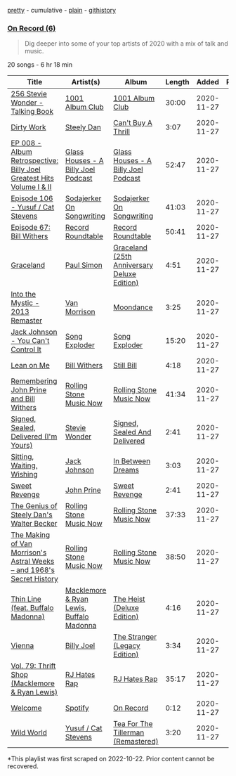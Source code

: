 [pretty](/playlists/pretty/37i9dQZF1EOuj09hd5qKTb.md) - cumulative - [plain](/playlists/plain/37i9dQZF1EOuj09hd5qKTb) - [githistory](https://github.githistory.xyz/mackorone/spotify-playlist-archive/blob/main/playlists/plain/37i9dQZF1EOuj09hd5qKTb)

### [On Record \(6\)](https://open.spotify.com/playlist/37i9dQZF1EOuj09hd5qKTb)

> Dig deeper into some of your top artists of 2020 with a mix of talk and music.

20 songs - 6 hr 18 min

| Title | Artist(s) | Album | Length | Added | Removed |
|---|---|---|---|---|---|
| [256 Stevie Wonder \- Talking Book](https://open.spotify.com/episode/1PTwwmmrSiiCD3JnDCUNiU) | [1001 Album Club](https://open.spotify.com/show/7f5Rdm6RukUPsWFtxlEfOb) | [1001 Album Club](https://open.spotify.com/show/7f5Rdm6RukUPsWFtxlEfOb) | 30:00 | 2020-11-27 |  |
| [Dirty Work](https://open.spotify.com/track/0s1aSsYlLIEiy16LjFWbdp) | [Steely Dan](https://open.spotify.com/artist/6P7H3ai06vU1sGvdpBwDmE) | [Can't Buy A Thrill](https://open.spotify.com/album/4Gh6pRaXqXTtJx4plAJbBw) | 3:07 | 2020-11-27 |  |
| [EP 008 \- Album Retrospective: Billy Joel Greatest Hits Volume I & II](https://open.spotify.com/episode/1QndtAzZulqn6BDdPhqI7d) | [Glass Houses \- A Billy Joel Podcast](https://open.spotify.com/show/2fTjIoL8mJNUBaXgp113HF) | [Glass Houses \- A Billy Joel Podcast](https://open.spotify.com/show/2fTjIoL8mJNUBaXgp113HF) | 52:47 | 2020-11-27 |  |
| [Episode 106 \- Yusuf / Cat Stevens](https://open.spotify.com/episode/13yvZVSo8a8MjJLioee9Rq) | [Sodajerker On Songwriting](https://open.spotify.com/show/4oTBzqC3DHbaKNFq2YXpQw) | [Sodajerker On Songwriting](https://open.spotify.com/show/4oTBzqC3DHbaKNFq2YXpQw) | 41:03 | 2020-11-27 |  |
| [Episode 67: Bill Withers](https://open.spotify.com/episode/5tzfbL2YBpdawvvJctt15J) | [Record Roundtable](https://open.spotify.com/show/5dZ188JF3P9SRDKUEX27I7) | [Record Roundtable](https://open.spotify.com/show/5dZ188JF3P9SRDKUEX27I7) | 50:41 | 2020-11-27 |  |
| [Graceland](https://open.spotify.com/track/51KKQAgYFoJHgVIuJWHdHb) | [Paul Simon](https://open.spotify.com/artist/2CvCyf1gEVhI0mX6aFXmVI) | [Graceland \(25th Anniversary Deluxe Edition\)](https://open.spotify.com/album/6WgGWYw6XXQyLTsWt7tXky) | 4:51 | 2020-11-27 |  |
| [Into the Mystic \- 2013 Remaster](https://open.spotify.com/track/3lh3iiiJeiBXHSZw6u0kh6) | [Van Morrison](https://open.spotify.com/artist/44NX2ffIYHr6D4n7RaZF7A) | [Moondance](https://open.spotify.com/album/5PfnCqRbdfIDMb1x3MPQam) | 3:25 | 2020-11-27 |  |
| [Jack Johnson \- You Can't Control It](https://open.spotify.com/episode/1axKZ2xY2Ab7rSuAK9o3zm) | [Song Exploder](https://open.spotify.com/show/10lMwCjvzLCLwth2AW6cLG) | [Song Exploder](https://open.spotify.com/show/10lMwCjvzLCLwth2AW6cLG) | 15:20 | 2020-11-27 |  |
| [Lean on Me](https://open.spotify.com/track/3M8FzayQWtkvOhqMn2V4T2) | [Bill Withers](https://open.spotify.com/artist/1ThoqLcyIYvZn7iWbj8fsj) | [Still Bill](https://open.spotify.com/album/0sFuW4rH5mFZUjNKnckO3v) | 4:18 | 2020-11-27 |  |
| [Remembering John Prine and Bill Withers](https://open.spotify.com/episode/6wN2bOnRKEOC0hOEiJdGFX) | [Rolling Stone Music Now](https://open.spotify.com/show/0jCfnXfdYhwIM2I4x7SxZx) | [Rolling Stone Music Now](https://open.spotify.com/show/0jCfnXfdYhwIM2I4x7SxZx) | 41:34 | 2020-11-27 |  |
| [Signed, Sealed, Delivered \(I'm Yours\)](https://open.spotify.com/track/2eF8pWbiivYsYRpbntYsnc) | [Stevie Wonder](https://open.spotify.com/artist/7guDJrEfX3qb6FEbdPA5qi) | [Signed, Sealed And Delivered](https://open.spotify.com/album/54ootLtDyMZFr9obtWQvvO) | 2:41 | 2020-11-27 |  |
| [Sitting, Waiting, Wishing](https://open.spotify.com/track/5eWOsyHHic4vJP3LjTVhqv) | [Jack Johnson](https://open.spotify.com/artist/3GBPw9NK25X1Wt2OUvOwY3) | [In Between Dreams](https://open.spotify.com/album/7tTc46dNdE6GGuiQsssWxo) | 3:03 | 2020-11-27 |  |
| [Sweet Revenge](https://open.spotify.com/track/3OjQfS3lbILlruNItB3ShG) | [John Prine](https://open.spotify.com/artist/0nJUwPwC9Ti4vvuJ0q3MfT) | [Sweet Revenge](https://open.spotify.com/album/7eTnSXnD9wlvizElNtq2aK) | 2:41 | 2020-11-27 |  |
| [The Genius of Steely Dan's Walter Becker](https://open.spotify.com/episode/25mCcPpX56WdPk9OyhBs6T) | [Rolling Stone Music Now](https://open.spotify.com/show/0jCfnXfdYhwIM2I4x7SxZx) | [Rolling Stone Music Now](https://open.spotify.com/show/0jCfnXfdYhwIM2I4x7SxZx) | 37:33 | 2020-11-27 |  |
| [The Making of Van Morrison's Astral Weeks – and 1968's Secret History](https://open.spotify.com/episode/3ydsjQANFgmff6vLOZuGOL) | [Rolling Stone Music Now](https://open.spotify.com/show/0jCfnXfdYhwIM2I4x7SxZx) | [Rolling Stone Music Now](https://open.spotify.com/show/0jCfnXfdYhwIM2I4x7SxZx) | 38:50 | 2020-11-27 |  |
| [Thin Line \(feat\. Buffalo Madonna\)](https://open.spotify.com/track/77AB0zqvso8ALKUZ2HG2mG) | [Macklemore & Ryan Lewis](https://open.spotify.com/artist/5BcAKTbp20cv7tC5VqPFoC), [Buffalo Madonna](https://open.spotify.com/artist/77d8Yuuv6nGCJSnZHcOpVe) | [The Heist \(Deluxe Edition\)](https://open.spotify.com/album/0CoiTAUBiO70lic9p9Lboq) | 4:16 | 2020-11-27 |  |
| [Vienna](https://open.spotify.com/track/4U45aEWtQhrm8A5mxPaFZ7) | [Billy Joel](https://open.spotify.com/artist/6zFYqv1mOsgBRQbae3JJ9e) | [The Stranger \(Legacy Edition\)](https://open.spotify.com/album/1Mhn9VosyjtWn4dMPFlna6) | 3:34 | 2020-11-27 |  |
| [Vol\. 79: Thrift Shop \(Macklemore & Ryan Lewis\)](https://open.spotify.com/episode/0VgSyxc1fFEeHwm7Kgi5XD) | [RJ Hates Rap](https://open.spotify.com/show/4Vuqz2isy6Uk0DxjAA0fQ2) | [RJ Hates Rap](https://open.spotify.com/show/4Vuqz2isy6Uk0DxjAA0fQ2) | 35:17 | 2020-11-27 |  |
| [Welcome](https://open.spotify.com/track/5OyDrpEkADJhlSvnopHuQ8) | [Spotify](https://open.spotify.com/artist/5UUG83KSlqPhrBssrducWV) | [On Record](https://open.spotify.com/album/6Tja0wl37TsdQx2o6Ev5zH) | 0:12 | 2020-11-27 |  |
| [Wild World](https://open.spotify.com/track/6Xz7FeyE8HTP90HecgHV57) | [Yusuf / Cat Stevens](https://open.spotify.com/artist/08F3Y3SctIlsOEmKd6dnH8) | [Tea For The Tillerman \(Remastered\)](https://open.spotify.com/album/25Vt8FvZBx4BsSJWEsF7sJ) | 3:20 | 2020-11-27 |  |

\*This playlist was first scraped on 2022-10-22. Prior content cannot be recovered.
